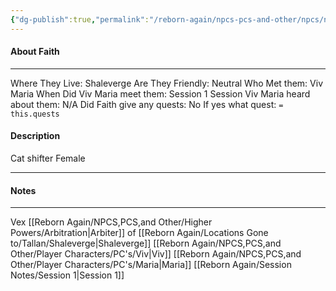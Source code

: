```yaml
---
{"dg-publish":true,"permalink":"/reborn-again/npcs-pcs-and-other/npcs/neutral/faith/"}
---
```



#### About Faith
---
Where They Live: Shaleverge
Are They Friendly: Neutral
Who Met them: Viv Maria
When Did Viv Maria meet them: Session 1
Session Viv Maria heard about them: N/A
Did Faith give any quests: No
	If yes what quest: `= this.quests`


#### Description
Cat shifter Female

---

#### Notes
---
Vex [[Reborn Again/NPCS,PCS,and Other/Higher Powers/Arbitration\|Arbiter]] of [[Reborn Again/Locations Gone to/Tallan/Shaleverge\|Shaleverge]]
[[Reborn Again/NPCS,PCS,and Other/Player Characters/PC's/Viv\|Viv]]
[[Reborn Again/NPCS,PCS,and Other/Player Characters/PC's/Maria\|Maria]]
[[Reborn Again/Session Notes/Session 1\|Session 1]]

